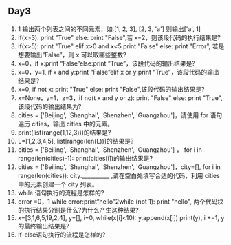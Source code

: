 ## Day3

1. 1 输出两个列表之间的不同元素，如:[1, 2, 3], [2, 3, 'a'] 则输出['a', 1]
2. if(x>3): print "True" else: print "False",若 x=2，则该段代码的执行结果是?
3. if(x>5): print "True" elif x>0 and x<5 print "False" else: print "Error", 若是想要输出“False”，则 x 可以取哪些整数?
4. x=0，if x:print “False”else:print “True”，该段代码的输出结果是?
5. x=0，y=1, if x and y:print “False”elif x or y:print “True”，该段代码的输出结果是?
6. x=0, if not x: print "True" else: print "False",该段代码的输出结果是?
7. x=None，y=1，z=3，if no(t x and y or z): print "False" else: print "True", 该段代码的输出结果为?
8. cities = ['Beijing', 'Shanghai', 'Shenzhen', 'Guangzhou']，请使用 for 语句遍历 cities，输出 cities 中的元素。
9. print(list(range(1,12,3)))的结果是?
10. L=[1,2,3,4,5], list[range(len(L))]的结果是?
11. cities = ['Beijing', 'Shanghai', 'Shenzhen', 'Guangzhou'] ， for i in range(len(cities)-1): print(cities[i])的输出结果是?
12. cities = ['Beijing', 'Shanghai', 'Shenzhen', 'Guangzhou']，city=[], for i in range(len(cities)): city.__________ ,请在空白处填写合适的代码，利用
cities 中的元素创建一个 city 列表。
13. while 语句执行的流程是怎样的?
14. error =0，1 while error:print“hello”2while (not 1): print "hello", 两个代码块的执行结果分别是什么?为什么产生这种结果?
15. x=[3,1,6,5,19,2,4], y=[], i=0, while(x[i]<10): y.append(x[i]) print(y), i +=1, y 的最终输出结果是?
16. if-else语句执行的流程是怎样的?